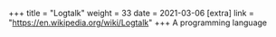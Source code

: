 +++
title = "Logtalk"
weight = 33
date = 2021-03-06
[extra]
link = "https://en.wikipedia.org/wiki/Logtalk"
+++
A programming language

